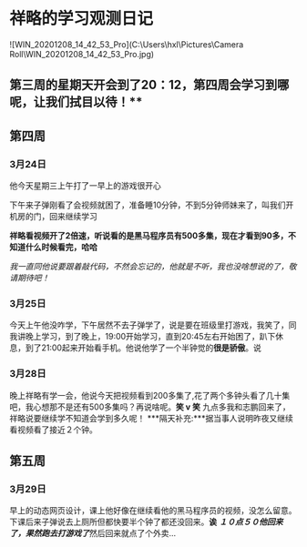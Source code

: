 
# 祥略的学习观测日记

![WIN_20201208_14_42_53_Pro](C:\Users\hxl\Pictures\Camera Roll\WIN_20201208_14_42_53_Pro.jpg)

## 第三周的星期天开会到了20：12，第四周会学习到哪呢，让我们拭目以待！**
## 第四周
### 3月24日

他今天星期三上午打了一早上的游戏很开心

下午来子弹刚看了会视频就困了，准备睡10分钟，不到5分钟师妹来了，叫我们开机房的门，回来继续学习

**祥略看视频开了2倍速，听说看的是黑马程序员有500多集，现在才看到90多，不知道什么时候看完，哈哈**

*我一直同他说要跟着敲代码，不然会忘记的，他就是不听，我也没啥想说的了，敬请期待吧！*

### 3月25日
今天上午他没咋学，下午居然不去子弹学了，说是要在班级里打游戏，我笑了，同我讲晚上学习，到了晚上，19:00开始学习，直到20:45左右开始困了，趴下休息，到了21:00起来开始看手机。他说他学了一个半钟觉的**很是骄傲**。说

### 3月28日
晚上祥略有学一会，他说今天把视频看到200多集了,花了两个多钟头看了几十集吧，我心想那不是还有500多集吗？再说啥呢。**笑 v 笑**
九点多我和志鹏回来了，祥略说要继续学不知道会学到多久呢！
***隔天补充:***据当事人说明昨夜又继续看视频看了接近２个钟。

## 第五周
### 3月29日
早上的动态网页设计，课上他好像在继续看他的黑马程序员的视频，没怎么留意。下课后来子弹说去上厕所但都快要半个钟了都还没回来。**诶**
***１０点５０他回来了，果然跑去打游戏了***然后回来就点了个外卖...

